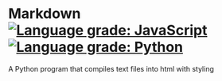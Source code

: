# Markdown [![Language grade: JavaScript](https://img.shields.io/lgtm/grade/javascript/g/FLAK-ZOSO/Markdown.svg?logo=lgtm&logoWidth=18)](https://lgtm.com/projects/g/FLAK-ZOSO/Markdown/context:javascript) [![Language grade: Python](https://img.shields.io/lgtm/grade/python/g/FLAK-ZOSO/Markdown.svg?logo=lgtm&logoWidth=18)](https://lgtm.com/projects/g/FLAK-ZOSO/Markdown/context:python)
A Python program that compiles text files into html with styling
